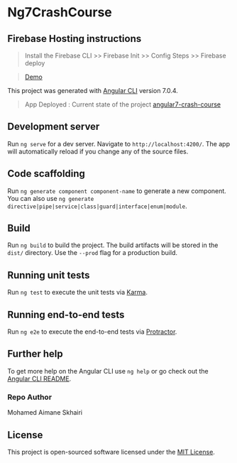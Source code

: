 # Ng7CrashCourse

## Firebase Hosting instructions

> Install the Firebase CLI >> Firebase Init >> Config Steps >> Firebase deploy

> [Demo](https://myfirebase-medaimane.firebaseapp.com/)



This project was generated with [Angular CLI](https://github.com/angular/angular-cli) version 7.0.4.

> App Deployed : Current state of the project [angular7-crash-course](https://medaimane.github.io/angular7-crash-course/)

## Development server

Run `ng serve` for a dev server. Navigate to `http://localhost:4200/`. The app will automatically reload if you change any of the source files.

## Code scaffolding

Run `ng generate component component-name` to generate a new component. You can also use `ng generate directive|pipe|service|class|guard|interface|enum|module`.

## Build

Run `ng build` to build the project. The build artifacts will be stored in the `dist/` directory. Use the `--prod` flag for a production build.

## Running unit tests

Run `ng test` to execute the unit tests via [Karma](https://karma-runner.github.io).

## Running end-to-end tests

Run `ng e2e` to execute the end-to-end tests via [Protractor](http://www.protractortest.org/).

## Further help

To get more help on the Angular CLI use `ng help` or go check out the [Angular CLI README](https://github.com/angular/angular-cli/blob/master/README.md).

### Repo Author

Mohamed Aimane Skhairi

## License

This project is open-sourced software licensed under the [MIT License](https://opensource.org/licenses/MIT).
